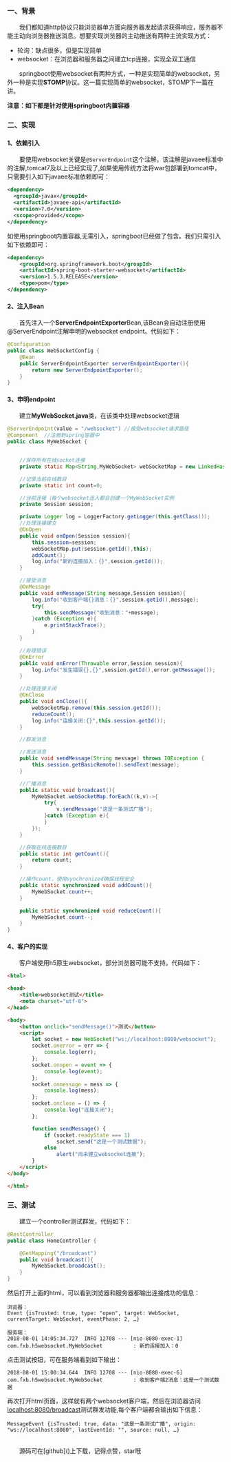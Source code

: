 [id]:2018-08-25
[type]:javaee
[tag]:java,spring,websocket

<h3 id="#一、背景">一、背景</h3>

&emsp;&emsp;我们都知道http协议只能浏览器单方面向服务器发起请求获得响应，服务器不能主动向浏览器推送消息。想要实现浏览器的主动推送有两种主流实现方式：

- 轮询：缺点很多，但是实现简单
- websocket：在浏览器和服务器之间建立tcp连接，实现全双工通信

&emsp;&emsp;springboot使用websocket有两种方式，一种是实现简单的websocket，另外一种是实现**STOMP**协议。这一篇实现简单的websocket，STOMP下一篇在讲。

**注意：如下都是针对使用springboot内置容器**

<h3 id="二、实现">二、实现</h3>

<h4 id="1、依赖引入">1、依赖引入</h4>

&emsp;&emsp;要使用websocket关键是`@ServerEndpoint`这个注解，该注解是javaee标准中的注解,tomcat7及以上已经实现了,如果使用传统方法将war包部署到tomcat中，只需要引入如下javaee标准依赖即可：
```xml
<dependency>
  <groupId>javax</groupId>
  <artifactId>javaee-api</artifactId>
  <version>7.0</version>
  <scope>provided</scope>
</dependency>
```
如使用springboot内置容器,无需引入，springboot已经做了包含。我们只需引入如下依赖即可：
```xml
<dependency>
    <groupId>org.springframework.boot</groupId>
    <artifactId>spring-boot-starter-websocket</artifactId>
    <version>1.5.3.RELEASE</version>
    <type>pom</type>
</dependency>
```

<h4 id="2、注入Bean">2、注入Bean</h4>

&emsp;&emsp;首先注入一个**ServerEndpointExporter**Bean,该Bean会自动注册使用@ServerEndpoint注解申明的websocket endpoint。代码如下：
```java
@Configuration
public class WebSocketConfig {
    @Bean
    public ServerEndpointExporter serverEndpointExporter(){
        return new ServerEndpointExporter();
    }
}
```

<h4 id="3、申明endpoint">3、申明endpoint</h4>

&emsp;&emsp;建立**MyWebSocket.java**类，在该类中处理websocket逻辑
```java
@ServerEndpoint(value = "/websocket") //接受websocket请求路径
@Component  //注册到spring容器中
public class MyWebSocket {


    //保存所有在线socket连接
    private static Map<String,MyWebSocket> webSocketMap = new LinkedHashMap<>();

    //记录当前在线数目
    private static int count=0;

    //当前连接（每个websocket连入都会创建一个MyWebSocket实例
    private Session session;

    private Logger log = LoggerFactory.getLogger(this.getClass());
    //处理连接建立
    @OnOpen
    public void onOpen(Session session){
        this.session=session;
        webSocketMap.put(session.getId(),this);
        addCount();
        log.info("新的连接加入：{}",session.getId());
    }

    //接受消息
    @OnMessage
    public void onMessage(String message,Session session){
        log.info("收到客户端{}消息：{}",session.getId(),message);
        try{
            this.sendMessage("收到消息："+message);
        }catch (Exception e){
            e.printStackTrace();
        }
    }

    //处理错误
    @OnError
    public void onError(Throwable error,Session session){
        log.info("发生错误{},{}",session.getId(),error.getMessage());
    }

    //处理连接关闭
    @OnClose
    public void onClose(){
        webSocketMap.remove(this.session.getId());
        reduceCount();
        log.info("连接关闭:{}",this.session.getId());
    }

    //群发消息

    //发送消息
    public void sendMessage(String message) throws IOException {
        this.session.getBasicRemote().sendText(message);
    }

    //广播消息
    public static void broadcast(){
        MyWebSocket.webSocketMap.forEach((k,v)->{
            try{
                v.sendMessage("这是一条测试广播");
            }catch (Exception e){
            }
        });
    }

    //获取在线连接数目
    public static int getCount(){
        return count;
    }

    //操作count，使用synchronized确保线程安全
    public static synchronized void addCount(){
        MyWebSocket.count++;
    }

    public static synchronized void reduceCount(){
        MyWebSocket.count--;
    }
}
```

<h4 id="4、客户的实现">4、客户的实现</h4>

&emsp;&emsp;客户端使用h5原生websocket，部分浏览器可能不支持。代码如下：
```html
<html>

<head>
    <title>websocket测试</title>
    <meta charset="utf-8">
</head>

<body>
    <button onclick="sendMessage()">测试</button>
    <script>
        let socket = new WebSocket("ws://localhost:8080/websocket");
        socket.onerror = err => {
            console.log(err);
        };
        socket.onopen = event => {
            console.log(event);
        };
        socket.onmessage = mess => {
            console.log(mess);
        };
        socket.onclose = () => {
            console.log("连接关闭");
        };

        function sendMessage() {
            if (socket.readyState === 1)
                socket.send("这是一个测试数据");
            else
                alert("尚未建立websocket连接");
        }
    </script>
</body>

</html>
```

<h3 id="三、测试">三、测试</h3>

&emsp;&emsp;建立一个controller测试群发，代码如下：
```java
@RestController
public class HomeController {

    @GetMapping("/broadcast")
    public void broadcast(){
        MyWebSocket.broadcast();
    }
}
```
然后打开上面的html，可以看到浏览器和服务器都输出连接成功的信息：
```
浏览器：
Event {isTrusted: true, type: "open", target: WebSocket, currentTarget: WebSocket, eventPhase: 2, …}

服务端：
2018-08-01 14:05:34.727  INFO 12708 --- [nio-8080-exec-1] com.fxb.h5websocket.MyWebSocket          : 新的连接加入：0
```
点击测试按钮，可在服务端看到如下输出：
```
2018-08-01 15:00:34.644  INFO 12708 --- [nio-8080-exec-6] com.fxb.h5websocket.MyWebSocket          : 收到客户端2消息：这是一个测试数据
```
再次打开html页面，这样就有两个websocket客户端，然后在浏览器访问[localhost:8080/broadcast](localhost:8080/broadcast)测试群发功能,每个客户端都会输出如下信息：
```
MessageEvent {isTrusted: true, data: "这是一条测试广播", origin: "ws://localhost:8080", lastEventId: "", source: null, …}
```
<br/>
&emsp;&emsp;源码可在[github]()上下载，记得点赞，star哦

